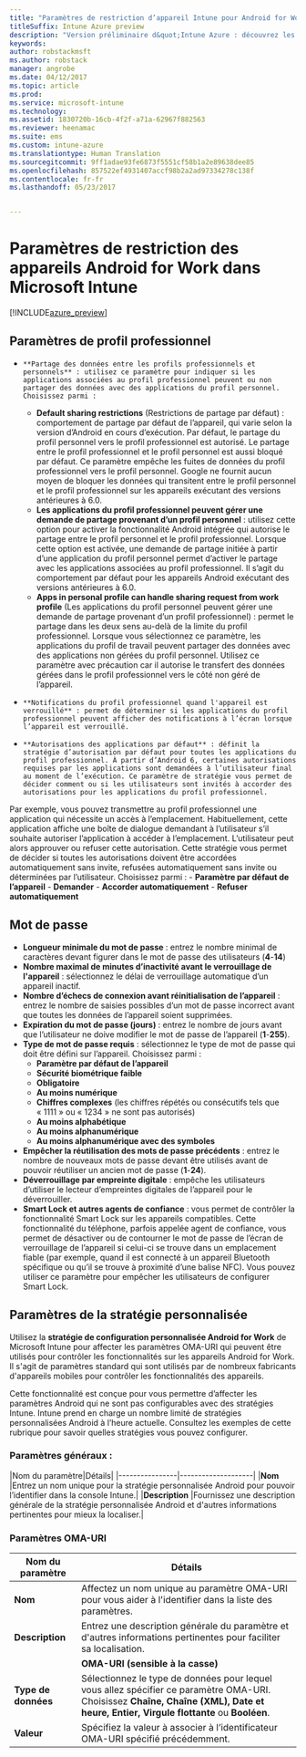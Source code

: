```yaml
---
title: "Paramètres de restriction d’appareil Intune pour Android for Work | Microsoft Docs"
titleSuffix: Intune Azure preview
description: "Version préliminaire d&quot;Intune Azure : découvrez les paramètres Intune qui vous permettent de contrôler les paramètres et fonctionnalités des appareils Android for Work."
keywords: 
author: robstackmsft
ms.author: robstack
manager: angrobe
ms.date: 04/12/2017
ms.topic: article
ms.prod: 
ms.service: microsoft-intune
ms.technology: 
ms.assetid: 1830720b-16cb-4f2f-a71a-62967f882563
ms.reviewer: heenamac
ms.suite: ems
ms.custom: intune-azure
ms.translationtype: Human Translation
ms.sourcegitcommit: 9ff1adae93fe6873f5551cf58b1a2e89638dee85
ms.openlocfilehash: 857522ef4931407accf98b2a2ad97334278c138f
ms.contentlocale: fr-fr
ms.lasthandoff: 05/23/2017


---
```


# <a name="android-for-work-device-restriction-settings-in-microsoft-intune"></a>Paramètres de restriction des appareils Android for Work dans Microsoft Intune

[!INCLUDE[azure_preview](./includes/azure_preview.md)]

## <a name="work-profile-settings"></a>Paramètres de profil professionnel
-     **Partage des données entre les profils professionnels et personnels** : utilisez ce paramètre pour indiquer si les applications associées au profil professionnel peuvent ou non partager des données avec des applications du profil personnel. Choisissez parmi :
    - **Default sharing restrictions** (Restrictions de partage par défaut) : comportement de partage par défaut de l’appareil, qui varie selon la version d’Android en cours d’exécution. Par défaut, le partage du profil personnel vers le profil professionnel est autorisé. Le partage entre le profil professionnel et le profil personnel est aussi bloqué par défaut. Ce paramètre empêche les fuites de données du profil professionnel vers le profil personnel. Google ne fournit aucun moyen de bloquer les données qui transitent entre le profil personnel et le profil professionnel sur les appareils exécutant des versions antérieures à 6.0.  
    - **Les applications du profil professionnel peuvent gérer une demande de partage provenant d’un profil personnel** : utilisez cette option pour activer la fonctionnalité Android intégrée qui autorise le partage entre le profil personnel et le profil professionnel. Lorsque cette option est activée, une demande de partage initiée à partir d’une application du profil personnel permet d’activer le partage avec les applications associées au profil professionnel. Il s’agit du comportement par défaut pour les appareils Android exécutant des versions antérieures à 6.0.
    - **Apps in personal profile can handle sharing request from work profile** (Les applications du profil personnel peuvent gérer une demande de partage provenant d’un profil professionnel) : permet le partage dans les deux sens au-delà de la limite du profil professionnel. Lorsque vous sélectionnez ce paramètre, les applications du profil de travail peuvent partager des données avec des applications non gérées du profil personnel.  Utilisez ce paramètre avec précaution car il autorise le transfert des données gérées dans le profil professionnel vers le côté non géré de l’appareil.


-     **Notifications du profil professionnel quand l'appareil est verrouillé** : permet de déterminer si les applications du profil professionnel peuvent afficher des notifications à l’écran lorsque l’appareil est verrouillé.
-     **Autorisations des applications par défaut** : définit la stratégie d’autorisation par défaut pour toutes les applications du profil professionnel. À partir d’Android 6, certaines autorisations requises par les applications sont demandées à l’utilisateur final au moment de l’exécution. Ce paramètre de stratégie vous permet de décider comment ou si les utilisateurs sont invités à accorder des autorisations pour les applications du profil professionnel.
Par exemple, vous pouvez transmettre au profil professionnel une application qui nécessite un accès à l’emplacement. Habituellement, cette application affiche une boîte de dialogue demandant à l’utilisateur s’il souhaite autoriser l’application à accéder à l’emplacement. L’utilisateur peut alors approuver ou refuser cette autorisation. Cette stratégie vous permet de décider si toutes les autorisations doivent être accordées automatiquement sans invite, refusées automatiquement sans invite ou déterminées par l’utilisateur. Choisissez parmi :
    -     **Paramètre par défaut de l’appareil**
    -     **Demander**
    -     **Accorder automatiquement**
    -     **Refuser automatiquement**

## <a name="password"></a>Mot de passe

- **Longueur minimale du mot de passe** : entrez le nombre minimal de caractères devant figurer dans le mot de passe des utilisateurs (**4**-**14**)
- **Nombre maximal de minutes d’inactivité avant le verrouillage de l'appareil** : sélectionnez le délai de verrouillage automatique d’un appareil inactif.
- **Nombre d’échecs de connexion avant réinitialisation de l’appareil** : entrez le nombre de saisies possibles d’un mot de passe incorrect avant que toutes les données de l’appareil soient supprimées.
- **Expiration du mot de passe (jours)** : entrez le nombre de jours avant que l’utilisateur ne doive modifier le mot de passe de l’appareil (**1**-**255**).
- **Type de mot de passe requis** : sélectionnez le type de mot de passe qui doit être défini sur l’appareil. Choisissez parmi :
    - **Paramètre par défaut de l’appareil**
    - **Sécurité biométrique faible**
    - **Obligatoire**
    - **Au moins numérique**
    - **Chiffres complexes** (les chiffres répétés ou consécutifs tels que « 1111 » ou « 1234 » ne sont pas autorisés)
    - **Au moins alphabétique**
    - **Au moins alphanumérique**
    - **Au moins alphanumérique avec des symboles**
- **Empêcher la réutilisation des mots de passe précédents** : entrez le nombre de nouveaux mots de passe devant être utilisés avant de pouvoir réutiliser un ancien mot de passe (**1**-**24**).
- **Déverrouillage par empreinte digitale** : empêche les utilisateurs d’utiliser le lecteur d’empreintes digitales de l’appareil pour le déverrouiller.
- **Smart Lock et autres agents de confiance** : vous permet de contrôler la fonctionnalité Smart Lock sur les appareils compatibles. Cette fonctionnalité du téléphone, parfois appelée agent de confiance, vous permet de désactiver ou de contourner le mot de passe de l’écran de verrouillage de l’appareil si celui-ci se trouve dans un emplacement fiable (par exemple, quand il est connecté à un appareil Bluetooth spécifique ou qu’il se trouve à proximité d’une balise NFC). Vous pouvez utiliser ce paramètre pour empêcher les utilisateurs de configurer Smart Lock.

## <a name="custom-policy-settings"></a>Paramètres de la stratégie personnalisée
Utilisez la **stratégie de configuration personnalisée Android for Work** de Microsoft Intune pour affecter les paramètres OMA-URI qui peuvent être utilisés pour contrôler les fonctionnalités sur les appareils Android for Work. Il s'agit de paramètres standard qui sont utilisés par de nombreux fabricants d'appareils mobiles pour contrôler les fonctionnalités des appareils.

Cette fonctionnalité est conçue pour vous permettre d’affecter les paramètres Android qui ne sont pas configurables avec des stratégies Intune.
Intune prend en charge un nombre limité de stratégies personnalisées Android à l’heure actuelle. Consultez les exemples de cette rubrique pour savoir quelles stratégies vous pouvez configurer.

### <a name="general-settings"></a>Paramètres généraux :

|Nom du paramètre|Détails|
    |----------------|--------------------|
    |**Nom** |Entrez un nom unique pour la stratégie personnalisée Android pour pouvoir l’identifier dans la console Intune.|
    |**Description** |Fournissez une description générale de la stratégie personnalisée Android et d'autres informations pertinentes pour mieux la localiser.|

### <a name="oma-uri-settings"></a>Paramètres OMA-URI

  |Nom du paramètre|Détails|
  |--------|--------------------|
  |**Nom** |Affectez un nom unique au paramètre OMA-URI pour vous aider à l'identifier dans la liste des paramètres.|
  |**Description** |Entrez une description générale du paramètre et d'autres informations pertinentes pour faciliter sa localisation.|
    |**OMA-URI (sensible à la casse)** |Spécifiez l'identificateur OMA-URI pour lequel vous souhaitez fournir un paramètre.|
  |**Type de données** |Sélectionnez le type de données pour lequel vous allez spécifier ce paramètre OMA-URI. Choisissez **Chaîne, Chaîne (XML), Date et heure, Entier, Virgule flottante** ou **Booléen**.|
  |**Valeur** |Spécifiez la valeur à associer à l’identificateur OMA-URI spécifié précédemment.|

